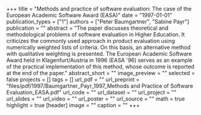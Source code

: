 +++
title = "Methods and practice of software evaluation: The case of the European Academic Software Award (EASA)"
date = "1997-01-01"
publication_types = ["1"]
authors = ["Peter Baumgartner", "Sabine Payr"]
publication = ""
abstract = "The paper discusses theoretical and methodological problems of software evaluation in Higher Education. It criticizes the commonly used approach in product evaluation using numerically weighted lists of criteria. On this basis, an alternative method with qualitative weighting is presented. The European Academic Software Award held in Klagenfurt/Austria in 1996 (EASA '96) serves as an example of the practical implementation of this method, whose outcome is reported at the end of the paper."
abstract_short = ""
image_preview = ""
selected = false
projects = []
tags = []
url_pdf = ""
url_preprint = "files/pdf/1997/Baumgartner_Payr_1997_Methods and Practice of Software Evaluation_EASA.pdf"
url_code = ""
url_dataset = ""
url_project = ""
url_slides = ""
url_video = ""
url_poster = ""
url_source = ""
math = true
highlight = true
[header]
image = ""
caption = ""
+++

